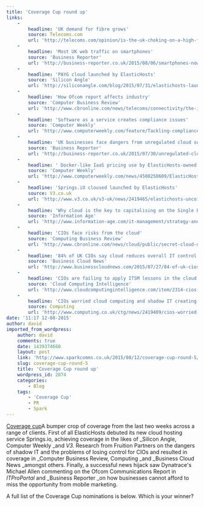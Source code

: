 ```yaml
---
title: 'Coverage Cup round up'
links:
    -
        headline: 'UK demand for fibre grows'
        source: Telecoms.com
        url: 'http://telecoms.com/opinion/is-the-uk-choking-on-a-high-fibre-diet/'
    -
        headline: 'Most UK web traffic on smartphones'
        source: 'Business Reporter'
        url: 'http://business-reporter.co.uk/2015/08/06/smartphones-now-the-uks-favourite-way-to-browse-the-web/'
    -
        headline: 'PAYG cloud launched by ElasticHosts'
        source: 'Silicon Angle'
        url: 'http://siliconangle.com/blog/2015/07/31/elastichosts-launches-spring-io-a-pay-as-you-go-cloud-container-service/'
    -
        headline: 'How Ofcom report affects industry'
        source: 'Computer Business Review'
        url: 'http://www.cbronline.com/news/telecoms/connectivity/the-industry-reacts-5-take-aways-from-ofcoms-report-4641217'
    -
        headline: 'Software as a service creates compliance issues'
        source: 'Computer Weekly'
        url: 'http://www.computerweekly.com/feature/Tackling-compliance-issues-in-software-as-a-service'
    -
        headline: 'UK businesses face dangers from unregulated cloud services'
        source: 'Business Reporter'
        url: 'http://business-reporter.co.uk/2015/07/30/unregulated-cloud-services-a-ticking-time-bomb-for-uk-businesses/'
    -
        headline: ' Docker-like IaaS pricing use by ElasticHosts-owned Springs.IO'
        source: 'Computer Weekly'
        url: 'http://www.computerweekly.com/news/4500250609/ElasticHosts-owned-SpringsIO-debuts-use-based-pricing-for-Docker-like-IaaS'
    -
        headline: 'Springs.iO cloused launched by ElasticHosts'
        source: V3.co.uk
        url: 'http://www.v3.co.uk/v3-uk/news/2419465/elastichosts-uncoils-springsio-container-only-cloud-hosting-service'
    -
        headline: 'Why cloud is the key to capitalising on the Single European Digital Economy'
        source: 'Information Age'
        url: 'http://www.information-age.com/it-management/strategy-and-innovation/123459906/why-cloud-key-capitalising-single-european-digital-economy#sthash.ESIRqurt.dpuf'
    -
        headline: 'CIOs face risks from the cloud'
        source: 'Computing Business Review'
        url: 'http://www.cbronline.com/news/cloud/public/secret-cloud-use-creates-ticking-time-bomb-for-cios-4632869'
    -
        headline: '84% of UK CIOs say cloud reduces overall IT control – survey'
        source: 'Business Cloud News'
        url: 'http://www.businesscloudnews.com/2015/07/27/84-of-uk-cios-say-cloud-reduces-overall-it-control-survey/'
    -
        headline: 'CIOs are failing to apply ITSM lessons in the cloud'
        source: 'Cloud Computing Intelligence'
        url: 'http://www.cloudcomputingintelligence.com/item/2314-cios-are-failing-to-apply-itsm-lessons-in-the-cloud'
    -
        headline: 'CIOs worried cloud computing and shadow IT creating security risks'
        source: Computing
        url: 'http://www.computing.co.uk/ctg/news/2419409/cios-worried-cloud-computing-and-shadow-it-creating-security-risks'
date: '11:17 12-08-2015'
author: david
imported_from_wordpress:
    author: david
    comments: true
    date: 1439374660
    layout: post
    link: 'http://www.sparkcomms.co.uk/2015/08/12/coverage-cup-round-5/'
    slug: coverage-cup-round-5
    title: 'Coverage Cup round up'
    wordpress_id: 2074
    categories:
        - Blog
    tags:
        - 'Coverage Cup'
        - PR
        - Spark
---
```


[Coverage cup](Coverage-cup-167x300.jpg)A bumper crop of coverage from the last two weeks across a range of clients. First of all ElasticHosts debuted its new cloud hosting service Springs.io, achieving coverage in the likes of _Silicon Angle, Computer Weekly _and _V3._ Research from Fruition Partners on the dangers of shadow IT and the problems of losing control for CIOs and resulted in coverage in _Computer Business Review, Computing _and _Business Cloud News _amongst others. Finally, a successful news hijack saw Dynatrace's Michael Allen commenting on the Ofcom Communications Report in _ITProPortal_ and _Business Reporter _on how businesses cannot afford to miss the opportunity from mobile marketing.

A full list of the Coverage Cup nominations is below. Which is your winner?
